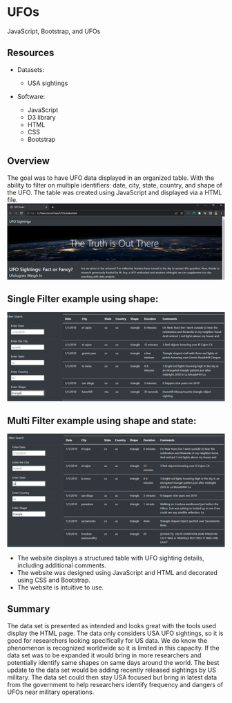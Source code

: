 # UFOs
JavaScript, Bootstrap, and UFOs

## Resources
- Datasets:
  - USA sightings

- Software:
  - JavaScript
  - D3 library
  - HTML
  - CSS
  - Bootstrap

## Overview 
The goal was to have UFO data displayed in an organized table.  With the ability to filter on multiple identifiers: date, city, state, country, and shape of the UFO.  The table was created using JavaScript and displayed via a HTML file.
![TAB](https://github.com/vhernandezjr/UFOs/blob/main/PNG/TAB.png)
## Single Filter example using shape:
![SF](https://github.com/vhernandezjr/UFOs/blob/main/PNG/SingleSearch.png)
## Multi Filter example using shape and state:
![MF](https://github.com/vhernandezjr/UFOs/blob/main/PNG/MultiSearch.png)
- The website displays a structured table with UFO sighting details, including additional comments. 
- The website was designed using JavaScript and HTML and decorated using CSS and Bootstrap.
- The website is intuitive to use.

## Summary
The data set is presented as intended and looks great with the tools used display the HTML page.  The data only considers USA UFO sightings, so it is good for researchers looking specifically for US data.  We do know the phenomenon is recognized worldwide so it is limited in this capacity.  If the data set was to be expanded it would bring in more researchers and potentially identify same shapes on same days around the world.  The best update to the data set would be adding recently released sightings by US military.  The data set could then stay USA focused but bring in latest data from the government to help researchers identify frequency and dangers of UFOs near military operations.
